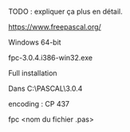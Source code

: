 TODO : expliquer ça plus en détail.

https://www.freepascal.org/

Windows 64-bit

fpc-3.0.4.i386-win32.exe

Full installation

Dans C:\PASCAL\3.0.4


encoding :
CP 437

fpc <nom du fichier .pas>


